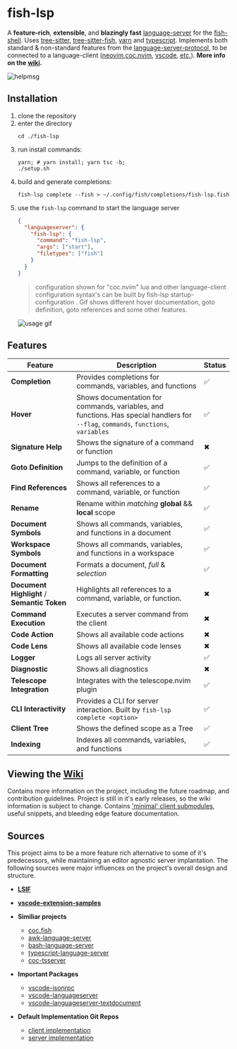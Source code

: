 # fish-lsp

A __feature-rich__, __extensible__, and __blazingly fast__ [language-server](https://github.com/microsoft/vscode-languageserver-node/tree/main/server/src/common) for the [fish-shell](https://fishshell.com/). 
Uses [tree-sitter](https://tree-sitter.github.io/tree-sitter/), [tree-sitter-fish](https://github.com/ram02z/tree-sitter-fish), [yarn](https://yarnpkg.com/) and [typescript](https://www.typescriptlang.org/). 
Implements both standard & non-standard features from the [language-server-protocol](https://microsoft.github.io/language-server-protocol/specifications/lsp/3.17/specification/#headerPart), 
to be connected to a language-client ([neovim](https://neovim.io/),[coc.nvim](https://github.com/neoclide/coc.nvim), [vscode](https://code.visualstudio.com/), [etc.](https://github.com/ndonfris/fish-lsp-language-clients)). __More
info on the [wiki](https://github.com/ndonfris/fish-lsp/wiki).__

![helpmsg](https://i.imgur.com/Xypl9PN.png)

## Installation
1. clone the repository
2. enter the directory
    ```fish
    cd ./fish-lsp
    ```
3. run install commands:
    ```fish
    yarn; # yarn install; yarn tsc -b;
    ./setup.sh
    ```
<!-- 4. alias `fish-language-server` to the `fish-lsp` binary -->
<!--     ```fish -->
<!--     alias fish-lsp="$PWD/bin/fish-language-server" -->
<!-- ``` -->
4. build and generate completions:
    ```fish
    fish-lsp complete --fish > ~/.config/fish/completions/fish-lsp.fish
    ```
5. use the `fish-lsp` command to start the language server
    ```json
    {
      "languageserver": {
        "fish-lsp": {
          "command": "fish-lsp",
          "args": ["start"],
          "filetypes": ["fish"]
        }
      }
    }
    ```
    > configuration shown for "coc.nvim"
    > lua and other language-client configuration syntax's 
    > can be built by fish-lsp startup-configuration <filetype>.
    > Gif shows different hover documentation, goto definition, goto references and some other features.

    ![usage gif](https://media.giphy.com/media/v1.Y2lkPTc5MGI3NjExaWkwcDY5aTg1OGltbDV6cGh4cGU4a204cGd1aHd6MmNpMWRrZ2d1biZlcD12MV9pbnRlcm5hbF9naWZfYnlfaWQmY3Q9Zw/PdSL9U8GXwV8xECE8k/giphy.gif)

## Features
| Feature | Description | Status |
| --- | --- | --- |
| __Completion__ | Provides completions for commands, variables, and functions | ✅ |
| __Hover__ | Shows documentation for commands, variables, and functions. Has special handlers for `--flag`, `commands`, `functions`, `variables` | ✅ |
| __Signature Help__ | Shows the signature of a command or function | ✖  |
| __Goto Definition__ | Jumps to the definition of a command, variable, or function | ✅ |
| __Find References__ | Shows all references to a command, variable, or function | ✅ |
| __Rename__ | Rename within _matching_ __global__ && __local__ scope | ✅ |
| __Document Symbols__ | Shows all commands, variables, and functions in a document | ✅ |
| __Workspace Symbols__ | Shows all commands, variables, and functions in a workspace | ✅ |
| __Document Formatting__ | Formats a document, _full_ & _selection_ | ✅ |
| __Document Highlight__ / __Semantic Token__ | Highlights all references to a command, variable, or function.  | ✖  |
| __Command Execution__ | Executes a server command from the client | ✖  |
| __Code Action__ | Shows all available code actions | ✖  |
| __Code Lens__ | Shows all available code lenses | ✖  |
| __Logger__ | Logs all server activity | ✅ |
| __Diagnostic__ | Shows all diagnostics | ✖  |
| __Telescope Integration__ | Integrates with the telescope.nvim plugin | ✅ |
| __CLI Interactivity__ | Provides a CLI for server interaction. Built by `fish-lsp complete <option>` | ✅ |
| __Client Tree__ | Shows the defined scope as a Tree | ✅ |
| __Indexing__ | Indexes all commands, variables, and functions | ✅ |

## Viewing the [Wiki](https://github.com/ndonfris/fish-lsp/wiki)
Contains more information on the project, including the future roadmap, and
contribution guidelines. Project is still in it's early releases, so the wiki
information is subject to change. Contains ['minimal' client submodules](https://github.com/ndonfris/fish-lsp-language-clients),
useful snippets, and bleeding edge feature documentation.

## Sources
This project aims to be a more feature rich alternative to some of it's predecessors,
while maintaining an editor agnostic server implantation. The following sources were
major influences on the project's overall design and structure.

- [__LSIF__](https://microsoft.github.io/language-server-protocol/specifications/lsp/3.17/specification/#headerPart)
- [__vscode-extension-samples__](https://github.com/microsoft/vscode-extension-samples/tree/main)

- __Similiar projects__
  - [coc.fish]( https://github.com/oncomouse/coc-fish )
  - [awk-language-server]( https://github.com/Beaglefoot/awk-language-server/tree/master/server )
  - [bash-language-server]( https://github.com/bash-lsp/bash-language-server/tree/main/server/src )
  - [typescript-language-server](https://github.com/typescript-language-server/typescript-language-server#running-the-language-server)
  - [coc-tsserver](https://github.com/neoclide/coc-tsserver)

- __Important Packages__
  - [vscode-jsonrpc]( https://www.npmjs.com/package/vscode-jsonrpc )
  - [vscode-languageserver]( https://github.com/Microsoft/vscode-languageserver-node )
  - [vscode-languageserver-textdocument]( https://github.com/Microsoft/vscode-languageserver-node )

- __Default Implementation Git Repos__
  - [client implementation]( https://github.com/microsoft/vscode-languageserver-node/blob/main/client/src/common )
  - [server implementation]( https://github.com/microsoft/vscode-languageserver-node/tree/main/server/src/common )  